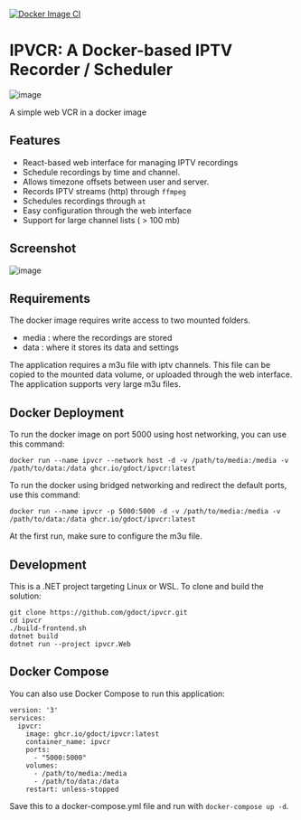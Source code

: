 [![Docker Image CI](https://github.com/gdoct/ipvcr/actions/workflows/docker-image.yml/badge.svg)](https://github.com/gdoct/ipvcr/actions/workflows/docker-image.yml)
# IPVCR: A Docker-based IPTV Recorder / Scheduler
![image](https://github.com/user-attachments/assets/7c23f585-7103-4eda-aa75-ba20adfd9c4b)

A simple web VCR in a docker image

## Features

- React-based web interface for managing IPTV recordings
- Schedule recordings by time and channel.
- Allows timezone offsets between user and server.
- Records IPTV streams (http) through ```ffmpeg```
- Schedules recordings through ```at```
- Easy configuration through the web interface
- Support for large channel lists ( > 100 mb)

## Screenshot

![image](https://github.com/user-attachments/assets/2714a442-5914-46c2-9d52-3755116f6478)

## Requirements
The docker image requires write access to two mounted folders.
 - media : where the recordings are stored
 - data : where it stores its data and settings

The application requires a m3u file with iptv channels. This file can be copied to the mounted data volume, or uploaded through the web interface. The application supports very large m3u files.

## Docker Deployment

To run the docker image on port 5000 using host networking, you can use this command:
```
docker run --name ipvcr --network host -d -v /path/to/media:/media -v /path/to/data:/data ghcr.io/gdoct/ipvcr:latest
```

To run the docker using bridged networking and redirect the default ports, use this command:
```
docker run --name ipvcr -p 5000:5000 -d -v /path/to/media:/media -v /path/to/data:/data ghcr.io/gdoct/ipvcr:latest
```

At the first run, make sure to configure the m3u file.

## Development

This is a .NET project targeting Linux or WSL. To clone and build the solution:

```
git clone https://github.com/gdoct/ipvcr.git
cd ipvcr
./build-frontend.sh
dotnet build
dotnet run --project ipvcr.Web
```

## Docker Compose

You can also use Docker Compose to run this application:

```
version: '3'
services:
  ipvcr:
    image: ghcr.io/gdoct/ipvcr:latest
    container_name: ipvcr
    ports:
      - "5000:5000"
    volumes:
      - /path/to/media:/media
      - /path/to/data:/data
    restart: unless-stopped
```

Save this to a docker-compose.yml file and run with `docker-compose up -d`.

